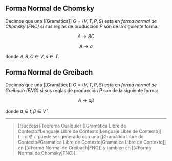 ## Forma Normal de Chomsky
Decimos que una [[Gramática]] $G=(V,T,P,S)$ esta en *forma normal de Chomsky (FNC)* si sus reglas de producción $P$ son de la siguiente forma:

$$\tag{1} A \rightarrow BC$$

$$\tag{2} A \rightarrow a$$

donde $A, B, C \in V, a \in T$.

## Forma Normal de Greibach
Decimos que una [[Gramática]] $G=(V,T,P,S)$ esta en *forma normal de Greibach (FNG)* si sus reglas de producción $P$ son de la siguiente forma:

$$\tag{1} A \rightarrow a \beta$$

donde $a \in t, \beta \in V^\star$.

***

>[!success] Teorema
>Cualquier [[Gramática Libre de Contexto#Lenguaje Libre de Contexto|Lenguaje Libre de Contexto]] $L : \varepsilon \notin L$ puede ser generado con una [[Gramática Libre de Contexto#Gramática Libre de Contexto|Gramática Libre de Contexto]] en [[#Forma Normal de Greibach|FNG]] y también en [[#Forma Normal de Chomsky|FNC]].
